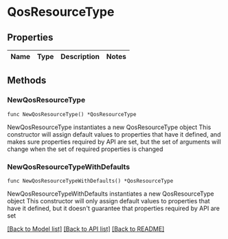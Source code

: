 # QosResourceType

## Properties

Name | Type | Description | Notes
------------ | ------------- | ------------- | -------------

## Methods

### NewQosResourceType

`func NewQosResourceType() *QosResourceType`

NewQosResourceType instantiates a new QosResourceType object
This constructor will assign default values to properties that have it defined,
and makes sure properties required by API are set, but the set of arguments
will change when the set of required properties is changed

### NewQosResourceTypeWithDefaults

`func NewQosResourceTypeWithDefaults() *QosResourceType`

NewQosResourceTypeWithDefaults instantiates a new QosResourceType object
This constructor will only assign default values to properties that have it defined,
but it doesn't guarantee that properties required by API are set


[[Back to Model list]](../README.md#documentation-for-models) [[Back to API list]](../README.md#documentation-for-api-endpoints) [[Back to README]](../README.md)


